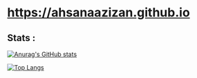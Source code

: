 # https://ahsanaazizan.github.io

## Stats :

[![Anurag's GitHub stats](https://github-readme-stats.vercel.app/api?username=ahsanAazizan)](https://github.com/anuraghazra/github-readme-stats&show_icons=true&theme=transparent)


[![Top Langs](https://github-readme-stats.vercel.app/api/top-langs/?username=ahsanAazizan)](https://github.com/anuraghazra/github-readme-stats&show_icons=true&theme=transparent)
